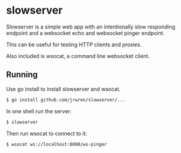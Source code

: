 # slowserver

Slowserver is a simple web app with an intentionally slow responding endpoint
and a websocket echo and websocket pinger endpoint.

This can be useful for testing HTTP clients and proxies.

Also included is wsocat, a command line websocket client.

## Running

Use go install to install slowserver and wsocat.

```sh
$ go install github.com/jrwren/slowserver/...
```

In one shell run the server:

```sh
$ slowserver
```

Then run wsocat to connect to it:

```sh
$ wsocat ws://localhost:8080/ws-pinger
```
